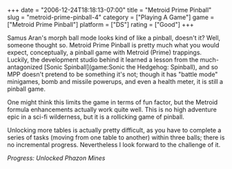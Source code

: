 +++
date = "2006-12-24T18:18:13-07:00"
title = "Metroid Prime Pinball"
slug = "metroid-prime-pinball-4"
category = ["Playing A Game"]
game = ["Metroid Prime Pinball"]
platform = ["DS"]
rating = ["Good"]
+++

Samus Aran's morph ball mode looks kind of like a pinball, doesn't it?  Well, someone thought so.  Metroid Prime Pinball is pretty much what you would expect, conceptually, a pinball game with Metroid (Prime) trappings.  Luckily, the development studio behind it learned a lesson from the much-antagonized [Sonic Spinball](game:Sonic the Hedgehog: Spinball), and so MPP doesn't pretend to be something it's not; though it has "battle mode" minigames, bomb and missile powerups, and even a health meter, it is still a pinball game.

One might think this limits the game in terms of fun factor, but the Metroid formula enhancements actually work quite well.  This is no high adventure epic in a sci-fi wilderness, but it is a rollicking game of pinball.

Unlocking more tables is actually pretty difficult, as you have to complete a series of tasks (moving from one table to another) within three balls; there is no incremental progress.  Nevertheless I look forward to the challenge of it.

<i>Progress: Unlocked Phazon Mines</i>